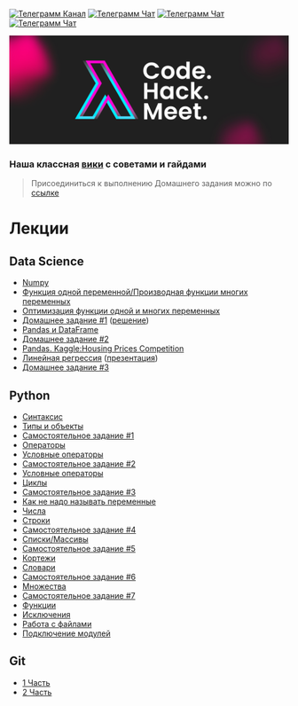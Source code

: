 [![Телеграмм Канал](https://img.shields.io/badge/Join-Telegram%20Channel-0088cc)](https://t.me/lambdamai)
[![Телеграмм Чат](https://img.shields.io/badge/Join-Telegram%20Chat-0088cc)](https://t.me/joinchat/01_ttlSQj3hjZTg6)
[![Телеграмм Чат](https://img.shields.io/badge/Subscribe-YouTube-FF0000)](https://www.youtube.com/channel/UC8fGhHpoUm-1ZWITOM98N9A)
[![Телеграмм Чат](https://img.shields.io/badge/Follow-Twitch-6441a5)](https://www.twitch.tv/lambdamai)

![Телеграмм Чат](./img/cover.jpg)

### Наша классная [вики](https://github.com/lambdamai/datascience/wiki) с советами и гайдами

> Присоединиться к выполнению Домашнего задания можно по [ссылке](https://classroom.github.com/a/zU9liXqD)

# Лекции

## Data Science

- [Numpy](ds/NumPy.ipynb)
- [Функция одной переменной/Производная функции многих переменных](ds/Derivative.ipynb)
- [Оптимизация функции одной и многих переменных](ds/Optimization.ipynb)
- [Домашнее задание #1](ds/Homework_1.ipynb) ([решение](ds/Homework_1_solution.ipynb))
- [Pandas и DataFrame](ds/Pandas_1.ipynb)
- [Домашнее задание #2](ds/Homework_2.ipynb)
- [Pandas. Kaggle:Housing Prices Competition](ds/pandas_2.ipynb)
- [Линейная регрессия](ds/linreg.ipynb) ([презентация](ds/linreg.ipynb))
- [Домашнее задание #3](ds/homework_3.ipynb)

## Python

- [Синтаксис](python/syntax.ipynb)
- [Типы и объекты](python/type_and_objects.ipynb)
- [Самостоятельное задание #1](python/1_task.ipynb)
- [Операторы](python/operators.ipynb)
- [Условные операторы](python/сonditional_operators.ipynb)
- [Самостоятельное задание #2](python/2_task.ipynb)
- [Условные операторы](python/сonditional_operators.ipynb)
- [Циклы](python/loop.ipynb)
- [Самостоятельное задание #3](python/3_task.ipynb)
- [Как не надо называть переменные](python/var_name.ipynb)
- [Числа](python/number.ipynb)
- [Строки](python/strings.ipynb)
- [Самостоятельное задание #4](python/4_task.ipynb)
- [Списки/Массивы](python/list.ipynb)
- [Самостоятельное задание #5](python/5_task.ipynb)
- [Кортежи](python/tuple.ipynb)
- [Словари](python/dict.ipynb)
- [Самостоятельное задание #6](python/6_task.ipynb)
- [Множества](python/set.ipynb)
- [Самостоятельное задание #7](python/7_task.ipynb)
- [Функции](python/function.ipynb)
- [Исключения](python/exeption.ipynb)
- [Работа с файлами](python/work_with_files.ipynb)
- [Подключение модулей](python/library.ipynb)

## Git

- [1 Часть](git/lecture_1/README.md)
- [2 Часть](git/lecture_2/README.md)




